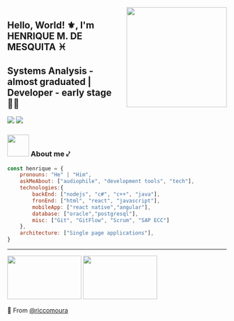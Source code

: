 <img align='right' src="https://media.giphy.com/media/xT77XOOBRKV3reH22k/giphy.gif" width="230">

## Hello, World! ⚜️, I'm HENRIQUE M. DE MESQUITA ♓
## Systems Analysis - almost graduated | Developer - early stage 👨‍💻

[![](https://img.shields.io/badge/AddMe-LinkedIn-blue)](https://www.linkedin.com/in/mesquitahenrique/)
[![](https://img.shields.io/twitter/follow/moura_ricco?label=Follow&style=social)](https://twitter.com/intent/follow?screen_name=moura_ricco)

### <img src="https://media.giphy.com/media/3oz8xKtYeaHDZ26IIo/giphy.gif" width="50"> About me ⤦  

```javascript
const henrique = {
    pronouns: "He" | "Him",
    askMeAbout: ["audiophile", "development tools", "tech"],
    technologies:{
        backEnd: ["nodejs", "c#", "c++", "java"],
        fronEnd: ["html", "react", "javascript"],
        mobileApp: ["react native","angular"],
        database: ["oracle","postgresql"],
        misc: ["Git", "GitFlow", "Scrum", "SAP ECC"]
    },
    architecture: ["Single page applications"],
}
```
---
<p float="left">
  <img src="https://i.ibb.co/3d41bQR/ezgif-com-resize-1.gif" width="170" height="100" />
  <img src="https://i.ibb.co/X2VQY8G/ezgif-com-resize-2.gif" width="170" height="100" /> 
</p>


🔰 From [@riccomoura](https://github.com/riccomoura)
